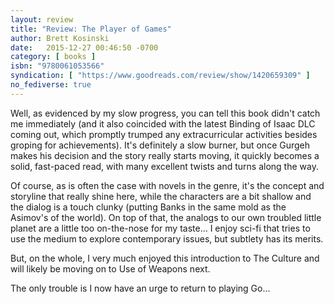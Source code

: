```yaml
---
layout: review
title: "Review: The Player of Games"
author: Brett Kosinski
date:   2015-12-27 00:46:50 -0700
category: [ books ]
isbn: "9780061053566"
syndication: [ "https://www.goodreads.com/review/show/1420659309" ]
no_fediverse: true
---
```


Well, as evidenced by my slow progress, you can tell this book didn't catch me immediately (and it also coincided with the latest Binding of Isaac DLC coming out, which promptly trumped any extracurricular activities besides groping for achievements). It's definitely a slow burner, but once Gurgeh makes his decision and the story really starts moving, it quickly becomes a solid, fast-paced read, with many excellent twists and turns along the way.

<!-- more -->

Of course, as is often the case with novels in the genre, it's the concept and storyline that really shine here, while the characters are a bit shallow and the dialog is a touch clunky (putting Banks in the same mold as the Asimov's of the world). On top of that, the analogs to our own troubled little planet are a little too on-the-nose for my taste... I enjoy sci-fi that tries to use the medium to explore contemporary issues, but subtlety has its merits.

But, on the whole, I very much enjoyed this introduction to The Culture and will likely be moving on to Use of Weapons next.

The only trouble is I now have an urge to return to playing Go...
